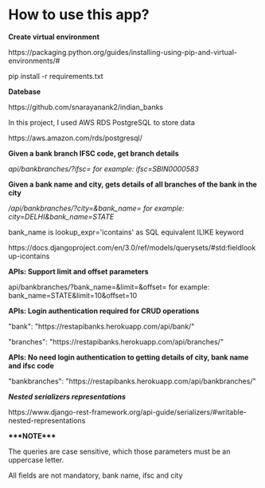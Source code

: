 <html>
  <body>
   <p><h1>How to use this app?</h1></p>
  
  <p><b>Create virtual environment</b></p>
  <p>https://packaging.python.org/guides/installing-using-pip-and-virtual-environments/#</p>
  
  <p>pip install -r requirements.txt</p>
  
  <p><b>Datebase</b></p>
   <p>https://github.com/snarayanank2/indian_banks</p>
   
   <p>In this project, I used AWS RDS PostgreSQL to store data</p>
   <p>https://aws.amazon.com/rds/postgresql/</p>
  
  <p><b>Given a bank branch IFSC code, get branch details</b></p>
  <p><i>api/bankbranches/?ifsc= for example: ifsc=SBIN0000583</i></p>
  
  <p><b>Given a bank name and city, gets details of all branches of the bank in the city</b></p>
  <p><i>/api/bankbranches/?city=&bank_name= for example: city=DELHI&bank_name=STATE</i></p>
  
  <p>bank_name is lookup_expr='icontains' as SQL equivalent ILIKE keyword</p>
  <p>https://docs.djangoproject.com/en/3.0/ref/models/querysets/#std:fieldlookup-icontains</p>
  
  <p><b>APIs: Support limit and offset parameters</b></p>
  <p>api/bankbranches/?bank_name=&limit=&offset= for example: bank_name=STATE&limit=10&offset=10</p>
  
  <p><b>APIs: Login authentication required for CRUD operations</b></p>
  <p>"bank": "https://restapibanks.herokuapp.com/api/bank/"</p>
  <p>"branches": "https://restapibanks.herokuapp.com/api/branches/"</p>
    
   <p><b>APIs: No need login authentication to getting details of city, bank name and ifsc code</b></p>
   <p>"bankbranches": "https://restapibanks.herokuapp.com/api/bankbranches/"</p>  
  
   <b><i>Nested serializers representations</i></b>
  <p>https://www.django-rest-framework.org/api-guide/serializers/#writable-nested-representations</p
   
  <p><b>***NOTE***</b></p>
  <p>The queries are case sensitive, which those parameters must be an uppercase letter.</p>
  <p>All fields are not mandatory, bank name, ifsc and city</p>
 
  
  </body>
 </html>
